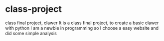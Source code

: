 # class-project
class final project, clawer
It is a class final project, to create a basic clawer with python
I am a newbie in programming so I choose a easy website and did some simple analysis
